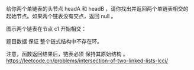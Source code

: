 给你两个单链表的头节点 headA 和 headB ，请你找出并返回两个单链表相交的起始节点。如果两个链表没有交点，返回 null 。  

图示两个链表在节点 c1 开始相交：  

题目数据 保证 整个链式结构中不存在环。  

注意，函数返回结果后，链表必须 保持其原始结构 。  
https://leetcode.cn/problems/intersection-of-two-linked-lists-lcci/  